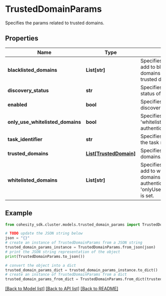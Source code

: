 # TrustedDomainParams

Specifies the params related to trusted domains.

## Properties

Name | Type | Description | Notes
------------ | ------------- | ------------- | -------------
**blacklisted_domains** | **List[str]** | Specifies a list of domains to add to blacklist. These domains will be blacklisted in trusted domain discovery. | [optional] 
**discovery_status** | **str** | Specifies the discovery status of trusted domains. | [optional] [readonly] 
**enabled** | **bool** | Specifies if trusted domain discovery is enabled. | 
**only_use_whitelisted_domains** | **bool** | Specifies whether to use &#39;whitelistedDomains&#39; only for authentication. | [optional] 
**task_identifier** | **str** | Specifies the identifier for the task running discovery. | [optional] [readonly] 
**trusted_domains** | [**List[TrustedDomain]**](TrustedDomain.md) | Specifies a list of trusted domains. | [optional] 
**whitelisted_domains** | **List[str]** | Specifies a list of domains to add to whitelist. Only these domains will be used for authentication if &#39;onlyUseWhitelistedDomains&#39; is set. | [optional] 

## Example

```python
from cohesity_sdk.cluster.models.trusted_domain_params import TrustedDomainParams

# TODO update the JSON string below
json = "{}"
# create an instance of TrustedDomainParams from a JSON string
trusted_domain_params_instance = TrustedDomainParams.from_json(json)
# print the JSON string representation of the object
print(TrustedDomainParams.to_json())

# convert the object into a dict
trusted_domain_params_dict = trusted_domain_params_instance.to_dict()
# create an instance of TrustedDomainParams from a dict
trusted_domain_params_from_dict = TrustedDomainParams.from_dict(trusted_domain_params_dict)
```
[[Back to Model list]](../README.md#documentation-for-models) [[Back to API list]](../README.md#documentation-for-api-endpoints) [[Back to README]](../README.md)


